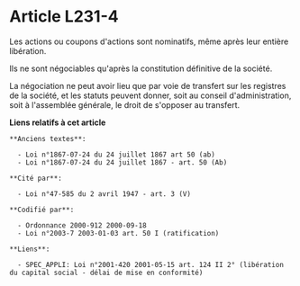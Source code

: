 # Article L231-4

Les actions ou coupons d'actions sont nominatifs, même après leur entière libération.

Ils ne sont négociables qu'après la constitution définitive de la société.

La négociation ne peut avoir lieu que par voie de transfert sur les registres de la société, et les statuts peuvent donner,
soit au conseil d'administration, soit à l'assemblée générale, le droit de s'opposer au transfert.

**Liens relatifs à cet article**

	**Anciens textes**:

	  - Loi n°1867-07-24 du 24 juillet 1867 art 50 (ab)
	  - Loi n°1867-07-24 du 24 juillet 1867 - art. 50 (Ab)

	**Cité par**:

	  - Loi n°47-585 du 2 avril 1947 - art. 3 (V)

	**Codifié par**:

	  - Ordonnance 2000-912 2000-09-18
	  - Loi n°2003-7 2003-01-03 art. 50 I (ratification)

	**Liens**:

	  - SPEC_APPLI: Loi n°2001-420 2001-05-15 art. 124 II 2° (libération du capital social - délai de mise en conformité)
